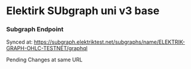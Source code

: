 # Elektirk SUbgraph uni v3 base

### Subgraph Endpoint 

Synced at: https://subgraph.elektriktest.net/subgraphs/name/ELEKTRIK-GRAPH-OHLC-TESTNET/graphql

Pending Changes at same URL
